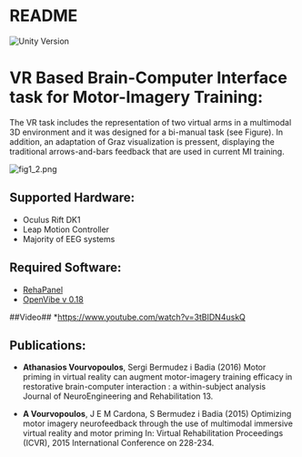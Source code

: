 # README #

![Unity Version](https://img.shields.io/badge/Unity%20Version-4.6-orange.svg)

# VR Based Brain-Computer Interface task for Motor-Imagery Training: #
The VR task includes the representation of two virtual arms in a multimodal 3D environment and it was designed for a bi-manual task (see Figure). In addition, an adaptation of Graz visualization is pressent, displaying the traditional arrows-and-bars feedback that are used in current MI training.

![fig1_2.png](http://i.imgur.com/8OtVjEC.png)

## Supported Hardware: ##
* Oculus Rift DK1
* Leap Motion Controller
* Majority of EEG systems

## Required Software: ##
* [RehaPanel](http://neurorehabilitation.m-iti.org/tools/rehabnetcp)
* [OpenVibe v 0.18](http://openvibe.inria.fr/)

##Video##
*https://www.youtube.com/watch?v=3tBIDN4uskQ

## Publications: ##
* **Athanasios Vourvopoulos**, Sergi Bermudez i Badia (2016)  Motor priming in virtual reality can augment motor-imagery training efficacy in restorative brain-computer interaction : a within-subject analysis Journal of NeuroEngineering and Rehabilitation 13.

* **A Vourvopoulos**, J E M Cardona, S Bermudez i Badia (2015)  Optimizing motor imagery neurofeedback through the use of multimodal immersive virtual reality and motor priming In: Virtual Rehabilitation Proceedings (ICVR), 2015 International Conference on 228-234.
